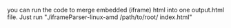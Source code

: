 you can run the code to merge embedded (iframe) html into one output.html file.
Just run 
"./iframeParser-linux-amd /path/to/root/ index.html"
